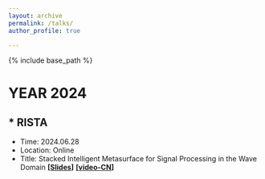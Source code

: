 ```yaml
---
layout: archive
permalink: /talks/
author_profile: true

---
```


{% include base_path %}
# YEAR 2024
## \* RISTA
* Time: 2024.06.28
* Location: Online
* Title: Stacked Intelligent Metasurface for Signal Processing in the Wave Domain
**[[Slides](https://jiancheng-an.github.io/files/RISTA_Jiancheng_20240628_homepage.pdf)]** **[[video-CN](https://www.bilibili.com/video/BV1Tn4y1X7Nf/?spm_id_from=333.337.search-card.all.click&vd_source=784c62eb4bfdca164ca2785870b53335)]**
